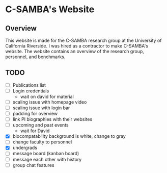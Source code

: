# C-SAMBA's Website

## Overview
This website is made for the C-SAMBA research group at the University of California Riverside. I was hired as a contractor to make C-SAMBA's website. The website contains an overview of the research group, personnel, and benchmarks.

## TODO
- [ ] Publications list
- [ ] Login credentials
  - wait on david for material
- [ ] scaling issue with homepage video
- [ ] scaling issue with login bar
- [ ] padding for overview
- [ ] link PI biographies with their websites
- [ ] upcoming and past events
  - wait for David
- [x] biocompatability background is white, change to gray
- [ ] change faculty to personnel
- [x] undergrads
- [ ] message board (kanban board)
- [ ] message each other with history
- [ ] group chat features
